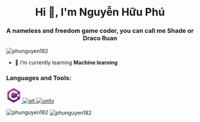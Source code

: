 <h1 align="center">Hi 👋, I'm Nguyễn Hữu Phú</h1>
<h3 align="center">A nameless and freedom game coder, you can call me Shade or Draco Ruan</h3>

<p align="left"> <img src="https://komarev.com/ghpvc/?username=phunguyen182&label=Profile%20views&color=0e75b6&style=flat" alt="phunguyen182" /> </p>

- 🌱 I’m currently learning **Machine learning**


<h3 align="left">Languages and Tools:</h3>
<p align="left"> <a href="https://www.w3schools.com/cs/" target="_blank" rel="noreferrer"> <img src="https://raw.githubusercontent.com/devicons/devicon/master/icons/csharp/csharp-original.svg" alt="csharp" width="40" height="40"/> </a> <a href="https://git-scm.com/" target="_blank" rel="noreferrer"> <img src="https://www.vectorlogo.zone/logos/git-scm/git-scm-icon.svg" alt="git" width="40" height="40"/> </a> <a href="https://unity.com/" target="_blank" rel="noreferrer"> <img src="https://www.vectorlogo.zone/logos/unity3d/unity3d-icon.svg" alt="unity" width="40" height="40"/> </a> </p>

<p><img align="left" src="https://github-readme-stats.vercel.app/api/top-langs?username=phunguyen182&show_icons=true&locale=en&layout=compact" alt="phunguyen182" /></p>

<p>&nbsp;<img align="center" src="https://github-readme-stats.vercel.app/api?username=phunguyen182&show_icons=true&locale=en" alt="phunguyen182" /></p>
